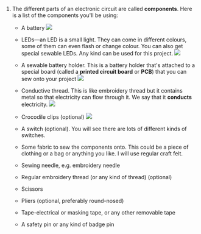 1. The different parts of an electronic circuit are called **components**. Here is a list of the components you'll be using:

   * A battery ![](/assets/batteries_100_202_650.png)

   * LEDs—an LED is a small light. They can come in different colours, some of them can even flash or change colour. You can also get special sewable LEDs. Any kind can be used for this project. ![](/assets/LEDs_mix_150_272_650.png)

   * A sewable battery holder. This is a battery holder that's attached to a special board \(called a **printed circuit board** or **PCB**\) that you can sew onto your project ![](/assets/battery_holders_150_196_650.png)

   * Conductive thread. This is like embroidery thread but it contains metal so that electricity can flow through it. We say that it **conducts** electricity. ![](/assets/thread_150_268_650.png)

   * Crocodile clips \(optional\) ![](/assets/crocs_300_328_650.png)
   * A switch \(optional\). You will see there are lots of different kinds of switches.
   * Some fabric to sew the components onto. This could be a piece of clothing or a bag or anything you like. I will use regular craft felt.
   * Sewing needle, e.g. embroidery needle
   * Regular embroidery thread \(or any kind of thread\) \(optional\)
   * Scissors
   * Pliers \(optional, preferably round-nosed\)
   * Tape-electrical or masking tape, or any other removable tape
   * A safety pin or any kind of badge pin



